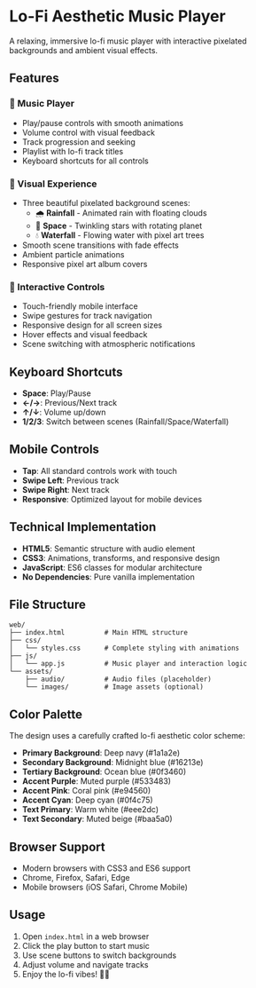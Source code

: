 # Lo-Fi Aesthetic Music Player

A relaxing, immersive lo-fi music player with interactive pixelated backgrounds and ambient visual effects.

## Features

### 🎵 Music Player
- Play/pause controls with smooth animations
- Volume control with visual feedback
- Track progression and seeking
- Playlist with lo-fi track titles
- Keyboard shortcuts for all controls

### 🎨 Visual Experience
- Three beautiful pixelated background scenes:
  - 🌧️ **Rainfall** - Animated rain with floating clouds
  - 🌌 **Space** - Twinkling stars with rotating planet
  - 💧 **Waterfall** - Flowing water with pixel art trees
- Smooth scene transitions with fade effects
- Ambient particle animations
- Responsive pixel art album covers

### 📱 Interactive Controls
- Touch-friendly mobile interface
- Swipe gestures for track navigation
- Responsive design for all screen sizes
- Hover effects and visual feedback
- Scene switching with atmospheric notifications

## Keyboard Shortcuts

- **Space**: Play/Pause
- **←/→**: Previous/Next track
- **↑/↓**: Volume up/down
- **1/2/3**: Switch between scenes (Rainfall/Space/Waterfall)

## Mobile Controls

- **Tap**: All standard controls work with touch
- **Swipe Left**: Previous track
- **Swipe Right**: Next track
- **Responsive**: Optimized layout for mobile devices

## Technical Implementation

- **HTML5**: Semantic structure with audio element
- **CSS3**: Animations, transforms, and responsive design
- **JavaScript**: ES6 classes for modular architecture
- **No Dependencies**: Pure vanilla implementation

## File Structure

```
web/
├── index.html          # Main HTML structure
├── css/
│   └── styles.css      # Complete styling with animations
├── js/
│   └── app.js          # Music player and interaction logic
└── assets/
    ├── audio/          # Audio files (placeholder)
    └── images/         # Image assets (optional)
```

## Color Palette

The design uses a carefully crafted lo-fi aesthetic color scheme:

- **Primary Background**: Deep navy (#1a1a2e)
- **Secondary Background**: Midnight blue (#16213e)
- **Tertiary Background**: Ocean blue (#0f3460)
- **Accent Purple**: Muted purple (#533483)
- **Accent Pink**: Coral pink (#e94560)
- **Accent Cyan**: Deep cyan (#0f4c75)
- **Text Primary**: Warm white (#eee2dc)
- **Text Secondary**: Muted beige (#baa5a0)

## Browser Support

- Modern browsers with CSS3 and ES6 support
- Chrome, Firefox, Safari, Edge
- Mobile browsers (iOS Safari, Chrome Mobile)

## Usage

1. Open `index.html` in a web browser
2. Click the play button to start music
3. Use scene buttons to switch backgrounds
4. Adjust volume and navigate tracks
5. Enjoy the lo-fi vibes! 🎵✨